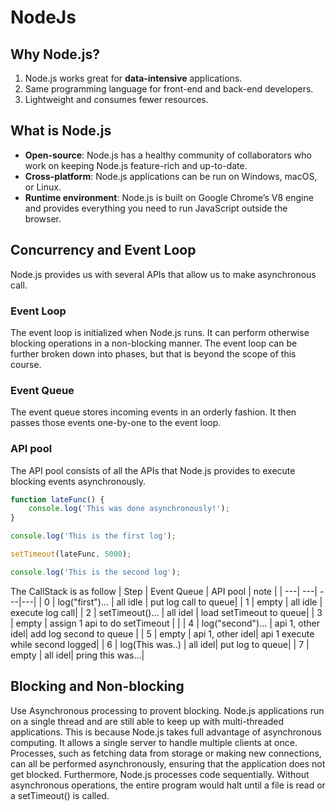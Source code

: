 # NodeJs

## Why Node.js?

1. Node.js works great for **data-intensive** applications.
2. Same programming language for front-end and back-end developers.
3. Lightweight and consumes fewer resources.

## What is Node.js
* **Open-source**: Node.js has a healthy community of collaborators who work on keeping Node.js feature-rich and up-to-date.
* **Cross-platform**: Node.js applications can be run on Windows, macOS, or Linux.
* **Runtime environment**: Node.js is built on Google Chrome’s V8 engine and provides everything you need to run JavaScript outside the browser.

## Concurrency and Event Loop
Node.js provides us with several APIs that allow us to make asynchronous call.

### Event Loop
The event loop is initialized when Node.js runs. It can perform otherwise blocking operations in a non-blocking manner. The event loop can be further broken down into phases, but that is beyond the scope of this course.

### Event Queue
The event queue stores incoming events in an orderly fashion. It then passes those events one-by-one to the event loop.

### API pool
The API pool consists of all the APIs that Node.js provides to execute blocking events asynchronously.

```Javascript
function lateFunc() {
    console.log('This was done asynchronously!');
}

console.log('This is the first log');

setTimeout(lateFunc, 5000);

console.log('This is the second log');
```

The CallStack is as follow
| Step | Event Queue | API pool | note |
| ---| ---| ---|---|
| 0 | log("first")... |  all idle | put log call to queue|
| 1 | empty           | all idle   | execute log call|
| 2 | setTimeout()... | all idel   | load setTimeout to queue|
| 3 | empty | assign 1 api to do setTimeout   | |
| 4 | log("second")... | api 1, other idel| add log second to queue |
| 5 | empty | api 1, other idel| api 1 execute while second logged|
| 6 | log(This was..) | all idel| put log to queue|
| 7 | empty | all idel| pring this was...|

## Blocking and Non-blocking
Use Asynchronous processing to provent blocking.
Node.js applications run on a single thread and are still able to keep up with multi-threaded applications. This is because Node.js takes full advantage of asynchronous computing. It allows a single server to handle multiple clients at once. Processes, such as fetching data from storage or making new connections, can all be performed asynchronously, ensuring that the application does not get blocked. Furthermore, Node.js processes code sequentially. Without asynchronous operations, the entire program would halt until a file is read or a setTimeout() is called.